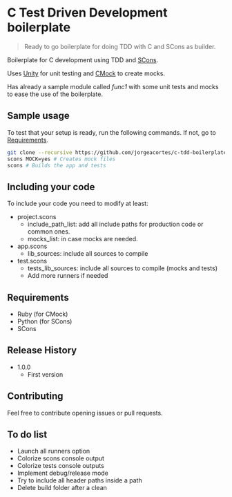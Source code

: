 # C Test Driven Development boilerplate
> Ready to go boilerplate for doing TDD with C and SCons as builder.

Boilerplate for C development using TDD and [SCons](https://github.com/SCons/scons).

Uses [Unity](https://github.com/ThrowTheSwitch/Unity/) for unit testing and [CMock](https://github.com/ThrowTheSwitch/CMock/) to create mocks.

Has already a sample module called _func1_ with some unit tests and mocks to ease the use of the boilerplate.

## Sample usage

To test that your setup is ready, run the following commands. If not, go to [Requirements](#requirements).

```sh
git clone --recursive https://github.com/jorgeacortes/c-tdd-boilerplate
scons MOCK=yes # Creates mock files
scons # Builds the app and tests
```

## Including your code

To include your code you need to modify at least:

* project.scons
  * include_path_list: add all include paths for production code or common ones.
  * mocks_list: in case mocks are needed.
* app.scons
  * lib_sources: include all sources to compile
* test.scons
  * tests_lib_sources: include all sources to compile (mocks and tests)
  * Add more runners if needed

## Requirements

* Ruby (for CMock)
* Python (for SCons)
* SCons

## Release History

* 1.0.0
    * First version

## Contributing

Feel free to contribute opening issues or pull requests.

## To do list

* Launch all runners option
* Colorize scons console output
* Colorize tests console outputs
* Implement debug/release mode
* Try to include all header paths inside a path
* Delete build folder after a clean
